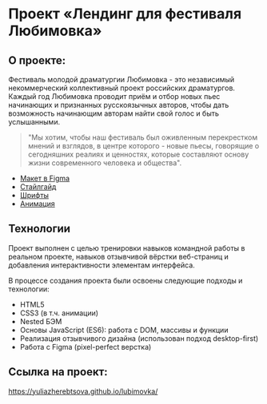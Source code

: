 # Проект «Лендинг для фестиваля Любимовка»‎

## О проекте:
Фестиваль молодой драматургии Любимовка - это независимый некоммерческий коллективный проект российских драматургов.
Каждый год Любимовка проводит приём и отбор новых пьес начинающих и признанных русскоязычных авторов, чтобы дать возможность начинающим авторам найти свой голос и быть услышанными.
> "Мы хотим, чтобы наш фестиваль был оживленным перекрестком мнений и взглядов, в центре которого - новые пьесы, говорящие о сегодняшних реалиях и ценностях, которые составляют основу жизни современного человека и общества".

* [Макет в Figma](https://www.figma.com/file/DEeW2FE3pJiQ407zqx4C9B/Lubimovka?node-id=0%3A1)
* [Стайлгайд](https://www.figma.com/proto/zpyHTGb3aKiAbpJJoIVqQ2/lubimovka?page-id=822%3A11417&node-id=859%3A13873&viewport=11728%2C2764%2C1.1076146364212036&scaling=min-zoom&starting-point-node-id=859%3A13873&hide-ui=1)
* [Шрифты](https://disk.yandex.ru/d/y6n_lGW1ubQIKQ)
* [Анимация](https://disk.yandex.ru/d/spIhtF312wOO9Q)


## Технологии
Проект выполнен с целью тренировки навыков командной работы в реальном проекте, навыков отзывчивой вёрстки веб-страниц и добавления интерактивности элементам интерфейса.

В процессе создания проекта были освоены следующие подходы и технологии:
* HTML5
* CSS3 (в т.ч. анимации)
* Nested БЭМ
* Основы JavaScript (ES6): работа с DOM, массивы и функции
* Реализация отзывчивого дизайна (использован подход desktop-first)
* Работа с Figma (pixel-perfect верстка)

## Ссылка на проект:

https://yuliazherebtsova.github.io/lubimovka/
